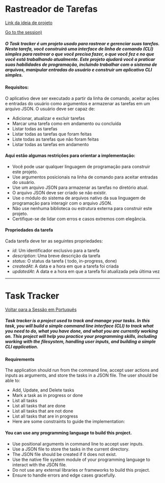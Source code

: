 # Rastreador de Tarefas 
[Link da ideia de projeto](https://roadmap.sh/projects/task-tracker)

[Go to the session)](#task-tracker)


##### O Task tracker é um projeto usado para rastrear e gerenciar suas tarefas. Nesta tarefa, você construirá uma interface de linha de comando (CLI) simples para rastrear o que você precisa fazer, o que você fez e no que você está trabalhando atualmente. Este projeto ajudará você a praticar suas habilidades de programação, incluindo trabalhar com o sistema de arquivos, manipular entradas do usuário e construir um aplicativo CLI simples.

#### **Requisitos:**

O aplicativo deve ser executado a partir da linha de comando, aceitar ações e entradas do usuário como argumentos e armazenar as tarefas em um arquivo JSON. O usuário deve ser capaz de:

- Adicionar, atualizar e excluir tarefas
- Marcar uma tarefa como em andamento ou concluída
- Listar todas as tarefas
- Listar todas as tarefas que foram feitas
- Liste todas as tarefas que não foram feitas
- Listar todas as tarefas em andamento

#### Aqui estão algumas restrições para orientar a implementação:

- Você pode usar qualquer linguagem de programação para construir este projeto.
- Use argumentos posicionais na linha de comando para aceitar entradas do usuário.
- Use um arquivo JSON para armazenar as tarefas no diretório atual.
- O arquivo JSON deve ser criado se não existir.
- Use o módulo do sistema de arquivos nativo da sua linguagem de programação para interagir com o arquivo JSON.
- Não use nenhuma biblioteca ou estrutura externa para construir este projeto.
- Certifique-se de lidar com erros e casos extremos com elegância.

#### **Propriedades da tarefa**

Cada tarefa deve ter as seguintes propriedades:

- *id*: Um identificador exclusivo para a tarefa
- *description*: Uma breve descrição da tarefa
- *status*: O status da tarefa ( todo, in-progress, done)
- *createdAt*: A data e a hora em que a tarefa foi criada
- *updatedAt*: A data e a hora em que a tarefa foi atualizada pela última vez

___

# Task Tracker

[Voltar para a Sessão em Portuquês](#rastreador-de-tarefas)

##### Task tracker is a project used to track and manage your tasks. In this task, you will build a simple command line interface (CLI) to track what you need to do, what you have done, and what you are currently working on. This project will help you practice your programming skills, including working with the filesystem, handling user inputs, and building a simple CLI application.

#### Requirements

The application should run from the command line, accept user actions and inputs as arguments, and store the tasks in a JSON file. The user should be able to:

- Add, Update, and Delete tasks
- Mark a task as in progress or done
- List all tasks
- List all tasks that are done
- List all tasks that are not done
- List all tasks that are in progress
- Here are some constraints to guide the implementation:

#### You can use any programming language to build this project.

- Use positional arguments in command line to accept user inputs.
- Use a JSON file to store the tasks in the current directory.
- The JSON file should be created if it does not exist.
- Use the native file system module of your programming language to interact with the JSON file.
- Do not use any external libraries or frameworks to build this project.
- Ensure to handle errors and edge cases gracefully.
